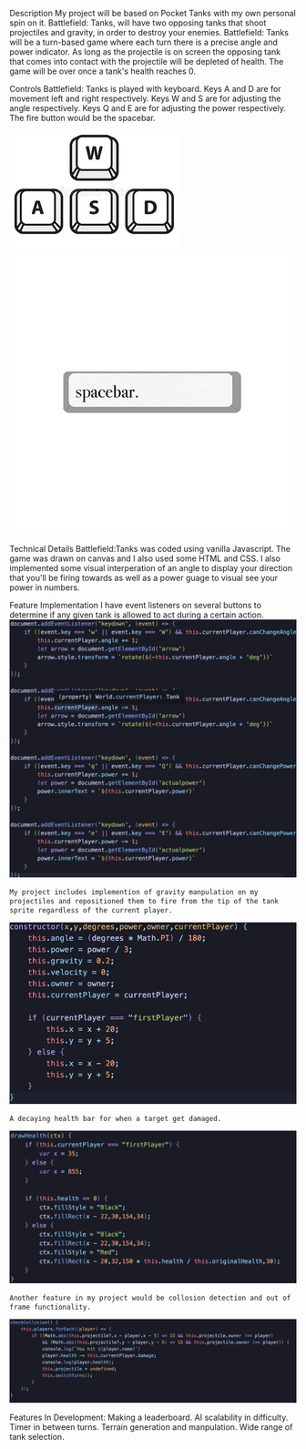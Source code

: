 Description
    My project will be based on Pocket Tanks with my own personal spin on it. Battlefield: Tanks, will have two opposing tanks that shoot projectiles and gravity, in order to destroy your enemies. Battlefield: Tanks will be a turn-based game where each turn there is a precise angle and power indicator. As long as the projectile is on screen the opposing tank that comes into contact with the projectile will be depleted of health. The game will be over once a tank's health reaches 0. 

Controls
    Battlefield: Tanks is played with keyboard. Keys A and D are for movement left and right respectively. Keys W and S are for adjusting the angle respectively. Keys Q and E are for adjusting the power respectively. The fire button would be the spacebar.

![plot](./Keys.png) 
![plot](./Spacebar.png)

Technical Details 
    Battlefield:Tanks was coded using vanilla Javascript. The game was drawn on canvas and I also used some HTML and CSS. I also implemented some visual interperation of an angle to display your direction that you'll be firing towards as well as a power guage to visual see your power in numbers.

Feature Implementation
    I have event listeners on several buttons to determine if any given tank is allowed to act during a certain action.
![plot](./AngleAndPower.png) 

    My project includes implemention of gravity manpulation on my projectiles and repositioned them to fire from the tip of the tank sprite regardless of the current player.
![plot](./Projectile.png) 

    A decaying health bar for when a target get damaged. 
![plot](/HealthBar.png)

    Another feature in my project would be collosion detection and out of frame functionality.
![plot](/Collosion.png)

Features In Development: 
    Making a leaderboard. AI scalability in difficulty. Timer in between turns. Terrain generation and manpulation. Wide range of tank selection.